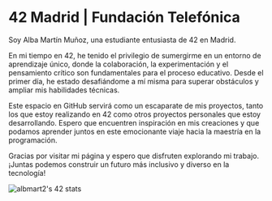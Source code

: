 # 42 Madrid | Fundación Telefónica

Soy Alba Martín Muñoz, una estudiante entusiasta de 42 en Madrid.

En mi tiempo en 42, he tenido el privilegio de sumergirme en un entorno de aprendizaje único, donde la colaboración, la experimentación y el pensamiento crítico son fundamentales para el proceso educativo. Desde el primer día, he estado desafiándome a mí misma para superar obstáculos y ampliar mis habilidades técnicas.

Este espacio en GitHub servirá como un escaparate de mis proyectos, tanto los que estoy realizando en 42 como otros proyectos personales que estoy desarrollando. Espero que encuentren inspiración en mis creaciones y que podamos aprender juntos en este emocionante viaje hacia la maestría en la programación.

Gracias por visitar mi página y espero que disfruten explorando mi trabajo. ¡Juntas podemos construir un futuro más inclusivo y diverso en la tecnología!

![albmart2's 42 stats](https://badge.mediaplus.ma/darkblue/albmart2)
